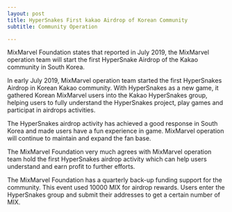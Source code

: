 ```yaml
---
layout: post
title: HyperSnakes First kakao Airdrop of Korean Community
subtitle: Community Operation

---
```


MixMarvel Foundation states that reported in July 2019, the MixMarvel operation team will start the first HyperSnake Airdrop of the Kakao community in South Korea.

In early July 2019, MixMarvel operation team started the first HyperSnakes Airdrop in Korean Kakao community. With HyperSnakes as a new game, it gathered Korean MixMarvel users into the Kakao HyperSnakes group, helping users to fully understand the HyperSnakes project, play games and participat in airdrops activities.

The HyperSnakes airdrop activity has achieved a good response in South Korea and made users  have a fun experience in game. MixMarvel operation will continue to maintain and expand the fan base.

The MixMarvel Foundation very much agrees with MixMarvel operation team hold the first HyperSnakes airdrop activity which can help users understand and earn profit to further efforts.

The MixMarvel Foundation has a quarterly back-up funding support for the community. This event used 10000 MIX for airdrop rewards. Users enter the HyperSnakes group and submit their addresses to get a certain number of MIX.

